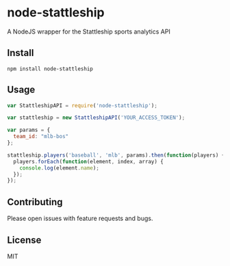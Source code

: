 # node-stattleship

A NodeJS wrapper for the Stattleship sports analytics API

## Install
`npm install node-stattleship`

## Usage
```javascript
var StattleshipAPI = require('node-stattleship');

var stattleship = new StattleshipAPI('YOUR_ACCESS_TOKEN');

var params = {
  team_id: "mlb-bos"
};

stattleship.players('baseball', 'mlb', params).then(function(players) {
  players.forEach(function(element, index, array) {
    console.log(element.name);
  });
});
```
## Contributing
Please open issues with feature requests and bugs.

## License
MIT
